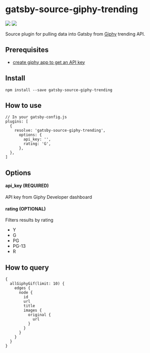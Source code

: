 # gatsby-source-giphy-trending
[![](https://img.shields.io/npm/v/gatsby-source-giphy-trending.svg?style=flat-square)](https://www.npmjs.com/package/gatsby-source-giphy-trending)
[![](https://img.shields.io/npm/dt/gatsby-source-giphy-trending.svg?style=flat-square)](https://www.npmjs.com/package/gatsby-source-giphy-trending)

Source plugin for pulling data into Gatsby from [Giphy](https://giphy.com/) trending API. 

## Prerequisites
- [create giphy app to get an API key](https://developers.giphy.com/dashboard/?create=true) 

## Install 
```
npm install --save gatsby-source-giphy-trending
```

## How to use
```
// In your gatsby-config.js
plugins: [
  {
    resolve: 'gatsby-source-giphy-trending',
      options: {
        api_key: '',
        rating: 'G',
      },
  },
]
```
## Options 

#### api_key (REQUIRED)
API key from Giphy Developer dashboard

#### rating (OPTIONAL)
Filters results by rating 
- Y
- G
- PG
- PG-13
- R

## How to query
```
{
  allGiphyGif(limit: 10) {
    edges {
      node {
        id
        url
        title
        images {
          original {
            url
          }
        }
      }
    }
  }
}
```
